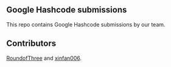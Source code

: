 ## Google Hashcode submissions 

This repo contains Google Hashcode submissions by our team.

## Contributors

[RoundofThree](https://github.com/RoundofThree) and [xinfan006](https://github.com/xinfan006). 
